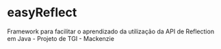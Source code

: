 easyReflect
===========

Framework para facilitar o aprendizado da utilização da API de Reflection em Java - Projeto de TGI - Mackenzie
